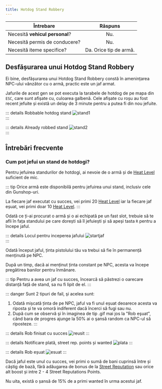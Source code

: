 ```yaml
---
title: Hotdog Stand Robbery
---
```


| Întrebare   | Răspuns |
| ----------- | :-----------: |
| Necesită **vehicul personal**? | Nu. |
| Necesită permis de conducere? | Nu. |
| Necesită iteme specifice? | Da. Orice tip de armă. |

## Desfășurarea unui Hotdog Stand Robbery

Ei bine, desfășurarea unui Hotdog Stand Robbery constă în amenințarea NPC-ului vânzător cu o armă, practic este un jaf armat.

Jafurile de acest gen se pot executa la tarabele de hotdog de pe mapa din `ESC`, care sunt afișate cu, culoarea galbenă. Cele afișate cu roșu au fost recent jefuite și există un delay de 3 minute pentru a putea fi din nou jefuite.

::: details Robbable hotdog stand 
 <Image src="https://i.imgur.com/lSqgRTr.png" alt="stand1" />  
:::

::: details Already robbed stand
 <Image src="https://i.imgur.com/H8j8Om6.png" alt="stand2" />  
:::

## Întrebări frecvente

### Cum pot jefui un stand de hotdogi?

Pentru jefuirea standurilor de hotdogi, ai nevoie de o armă și de [Heat Level](../index.md#ce-este-heat-level) suficient de mic.

::: tip
Orice armă este disponibilă pentru jefuirea unui stand, inclusiv cele din Gunshop-uri. 

La fiecare jaf executat cu succes, vei primi 20 [Heat Level](../index.md#ce-este-heat-level) iar la fiecare jaf eșuat, vei primi doar 10 [Heat Level](../index.md#ce-este-heat-level).
:::

Odată ce ți-ai procurat o armă și o ai echipată pe un fast slot, trebuie să te afli în fața standului pe care dorești să îl jefuiești și să apeși tasta `R` pentru a începe jaful.

::: details Locul pentru inceperea jafului
 <Image src="https://i.imgur.com/My73IJa.png" alt="startjaf" />  
:::

Odată început jaful, ținta pistolului tău va trebui să fie în permanență menținută pe NPC.

După un timp, dacă ai menținut ținta constant pe NPC, acesta va începe pregătirea banilor pentru înmânare.

::: tip
Pentru a avea un jaf cu succes, încearcă să păstrezi o oarecare distanță față de stand, sa nu fi lipit de el.
:::

::: danger
Sunt 2 tipuri de fail, şi acelea sunt:

1. Odată mișcată ținta de pe NPC, jaful va fi unul eșuat deoarece acesta va riposta și te va omorâ indiferent dacă încerci să fugi sau nu.
2. După cum se observă şi în imaginea de tip .gif mai jos la "Rob eşuat", când bara de progres ajunge la 50% ai o şansă random ca NPC-ul să riposteze.
:::

::: details Rob finisat cu succes
<Image src="https://i.imgur.com/5j3sPZ9.gif" alt="reusit" /> 
:::

::: details Notificare plată, street rep. points și wanted
<Image src="https://i.imgur.com/24uCUrk.png" alt="plata" /> 
:::

::: details Rob eșuat
<Image src="https://i.imgur.com/OsZqtt0.gif" alt="esuat" /> 
:::

Dacă jaful este unul cu succes, vei primi o sumă de bani cuprinsă între <Dinero :amount="220" /> și <Dinero :amount="440" /> câștig de bază, fără adăugarea de bonus de la [Street Reputation](../index.md#care-sunt-skill-urile-la-robbing-street-reputation) sau orice alt boost și intre 2 - 4 Street Reputations Points.

Nu uita, există o șansă de 15% de a primi wanted în urma acestui jaf.
